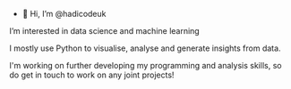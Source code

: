 - 👋 Hi, I’m @hadicodeuk

I’m interested in data science and machine learning

I mostly use Python to visualise, analyse and generate insights from data. 

I'm working on further developing my programming and analysis skills, so do get in touch to work on any joint projects!


<!---

- 🌱 I’m currently learning ...
- 💞️ I’m looking to collaborate on ...
- 📫 How to reach me ...
--->

<!---
hadicodeuk/hadicodeuk is a ✨ special ✨ repository because its `README.md` (this file) appears on your GitHub profile.
You can click the Preview link to take a look at your changes.
--->
